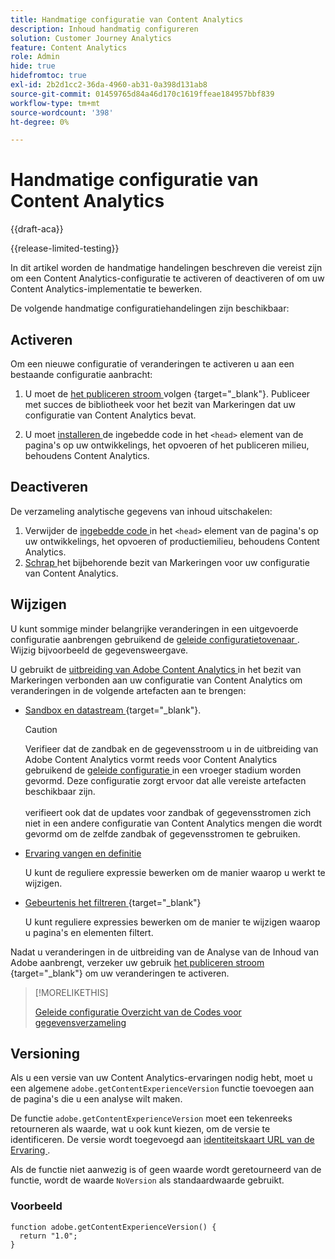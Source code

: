 ```yaml
---
title: Handmatige configuratie van Content Analytics
description: Inhoud handmatig configureren
solution: Customer Journey Analytics
feature: Content Analytics
role: Admin
hide: true
hidefromtoc: true
exl-id: 2b2d1cc2-36da-4960-ab31-0a398d131ab8
source-git-commit: 01459765d84a46d170c1619ffeae184957bbf839
workflow-type: tm+mt
source-wordcount: '398'
ht-degree: 0%

---
```


# Handmatige configuratie van Content Analytics

{{draft-aca}}

{{release-limited-testing}}

In dit artikel worden de handmatige handelingen beschreven die vereist zijn om een Content Analytics-configuratie te activeren of deactiveren of om uw Content Analytics-implementatie te bewerken.

De volgende handmatige configuratiehandelingen zijn beschikbaar:

## Activeren

Om een nieuwe configuratie of veranderingen te activeren u aan een bestaande configuratie aanbracht:

1. U moet de [ het publiceren stroom ](https://experienceleague.adobe.com/en/docs/experience-platform/tags/publish/overview) volgen {target="_blank"}. Publiceer met succes de bibliotheek voor het bezit van Markeringen dat uw configuratie van Content Analytics bevat.

1. U moet [ installeren ](https://experienceleague.adobe.com/en/docs/experience-platform/tags/publish/environments/environments#installation) de ingebedde code in het `<head>` element van de pagina&#39;s op uw ontwikkelings, het opvoeren of het publiceren milieu, behoudens Content Analytics.


## Deactiveren

De verzameling analytische gegevens van inhoud uitschakelen:

1. Verwijder de [ ingebedde code ](https://experienceleague.adobe.com/en/docs/experience-platform/tags/publish/environments/environments) in het `<head>` element van de pagina&#39;s op uw ontwikkelings, het opvoeren of productiemilieu, behoudens Content Analytics.
1. [ Schrap ](https://experienceleague.adobe.com/en/docs/experience-platform/tags/publish/overview) het bijbehorende bezit van Markeringen voor uw configuratie van Content Analytics.



## Wijzigen

U kunt sommige minder belangrijke veranderingen in een uitgevoerde configuratie aanbrengen gebruikend de [ geleide configuratietovenaar ](guided.md). Wijzig bijvoorbeeld de gegevensweergave.

U gebruikt de [ uitbreiding van Adobe Content Analytics ](https://experienceleague.adobe.com/en/docs/experience-platform/tags/extensions/client/content-analytics/overview) in het bezit van Markeringen verbonden aan uw configuratie van Content Analytics om veranderingen in de volgende artefacten aan te brengen:

* [ Sandbox en datastream ](https://experienceleague.adobe.com/en/docs/experience-platform/tags/extensions/client/content-analytics/overview#configure-datastreams) {target="_blank"}.

  >[!CAUTION]
  >
  >Verifieer dat de zandbak en de gegevensstroom u in de uitbreiding van Adobe Content Analytics vormt reeds voor Content Analytics gebruikend de [ geleide configuratie ](guided.md) in een vroeger stadium worden gevormd. Deze configuratie zorgt ervoor dat alle vereiste artefacten beschikbaar zijn.<br/><br/> verifieert ook dat de updates voor zandbak of gegevensstromen zich niet in een andere configuratie van Content Analytics mengen die wordt gevormd om de zelfde zandbak of gegevensstromen te gebruiken.
  >

* [ Ervaring vangen en definitie ](https://experienceleague.adobe.com/en/docs/experience-platform/tags/extensions/client/content-analytics/overview?lang=en#configure-experience-capture-and-definition)

  U kunt de reguliere expressie bewerken om de manier waarop u werkt te wijzigen.

* [ Gebeurtenis het filtreren ](https://experienceleague.adobe.com/en/docs/experience-platform/tags/extensions/client/content-analytics/overview#configure-event-filtering) {target="_blank"}

  U kunt reguliere expressies bewerken om de manier te wijzigen waarop u pagina&#39;s en elementen filtert.


Nadat u veranderingen in de uitbreiding van de Analyse van de Inhoud van Adobe aanbrengt, verzeker uw gebruik [ het publiceren stroom ](https://experienceleague.adobe.com/en/docs/experience-platform/tags/publish/overview) {target="_blank"} om uw veranderingen te activeren.



>[!MORELIKETHIS]
>
>[ Geleide configuratie ](guided.md)
>[Overzicht van de Codes voor gegevensverzameling ](https://experienceleague.adobe.com/en/docs/experience-platform/tags/publish/overview)
>


## Versioning

Als u een versie van uw Content Analytics-ervaringen nodig hebt, moet u een algemene `adobe.getContentExperienceVersion` functie toevoegen aan de pagina&#39;s die u een analyse wilt maken.

De functie `adobe.getContentExperienceVersion` moet een tekenreeks retourneren als waarde, wat u ook kunt kiezen, om de versie te identificeren. De versie wordt toegevoegd aan [ identiteitskaart URL van de Ervaring ](/help/content-analytics/report/components.md#experience-metadata).

Als de functie niet aanwezig is of geen waarde wordt geretourneerd van de functie, wordt de waarde `NoVersion` als standaardwaarde gebruikt.

### Voorbeeld

```
function adobe.getContentExperienceVersion() {
  return "1.0";
}
```
